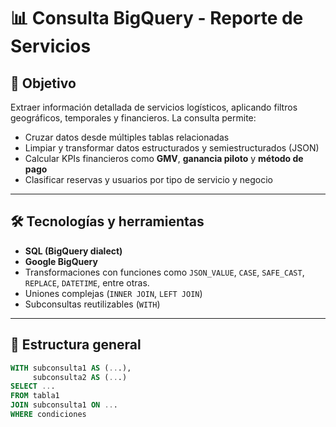 # 📊 Consulta BigQuery - Reporte de Servicios

## 🧠 Objetivo

Extraer información detallada de servicios logísticos, aplicando filtros geográficos, temporales y financieros. La consulta permite:

- Cruzar datos desde múltiples tablas relacionadas
- Limpiar y transformar datos estructurados y semiestructurados (JSON)
- Calcular KPIs financieros como **GMV**, **ganancia piloto** y **método de pago**
- Clasificar reservas y usuarios por tipo de servicio y negocio

---

## 🛠️ Tecnologías y herramientas

- **SQL (BigQuery dialect)**
- **Google BigQuery**
- Transformaciones con funciones como `JSON_VALUE`, `CASE`, `SAFE_CAST`, `REPLACE`, `DATETIME`, entre otras.
- Uniones complejas (`INNER JOIN`, `LEFT JOIN`)
- Subconsultas reutilizables (`WITH`)

---

## 🧩 Estructura general

```sql
WITH subconsulta1 AS (...),
     subconsulta2 AS (...)
SELECT ...
FROM tabla1
JOIN subconsulta1 ON ...
WHERE condiciones
